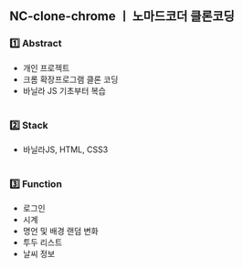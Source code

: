 ## NC-clone-chrome ㅣ 노마드코더 클론코딩

### :one: Abstract
 - 개인 프로젝트 <br>
 - 크롬 확장프로그램 클론 코딩 <br>
 - 바닐라 JS 기초부터 복습 <br><br>

### :two: Stack  <br>
- 바닐라JS, HTML, CSS3 <br><br>

### 3️⃣ Function
- 로그인
- 시계
- 명언 및 배경 랜덤 변화
- 투두 리스트
- 날씨 정보
